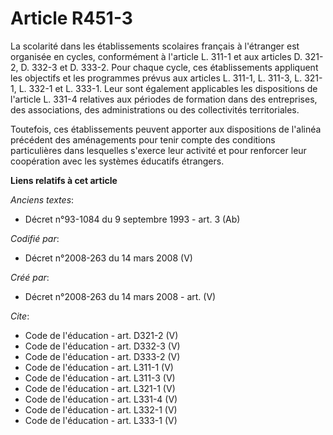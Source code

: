 # Article R451-3

La scolarité dans les établissements scolaires français à l'étranger est organisée en cycles, conformément à l'article L.
311-1 et aux articles D. 321-2, D. 332-3 et D. 333-2. Pour chaque cycle, ces établissements appliquent les objectifs et les
programmes prévus aux articles L. 311-1, L. 311-3, L. 321-1, L. 332-1 et L. 333-1. Leur sont également applicables les
dispositions de l'article L. 331-4 relatives aux périodes de formation dans des entreprises, des associations, des
administrations ou des collectivités territoriales. 

Toutefois, ces établissements peuvent apporter aux dispositions de l'alinéa précédent des aménagements pour tenir compte des
conditions particulières dans lesquelles s'exerce leur activité et pour renforcer leur coopération avec les systèmes
éducatifs étrangers.

**Liens relatifs à cet article**

_Anciens textes_:

  - Décret n°93-1084 du 9 septembre 1993 - art. 3 (Ab)

_Codifié par_:

  - Décret n°2008-263 du 14 mars 2008 (V)

_Créé par_:

  - Décret n°2008-263 du 14 mars 2008 - art. (V)

_Cite_:

  - Code de l'éducation - art. D321-2 (V)
  - Code de l'éducation - art. D332-3 (V)
  - Code de l'éducation - art. D333-2 (V)
  - Code de l'éducation - art. L311-1 (V)
  - Code de l'éducation - art. L311-3 (V)
  - Code de l'éducation - art. L321-1 (V)
  - Code de l'éducation - art. L331-4 (V)
  - Code de l'éducation - art. L332-1 (V)
  - Code de l'éducation - art. L333-1 (V)
